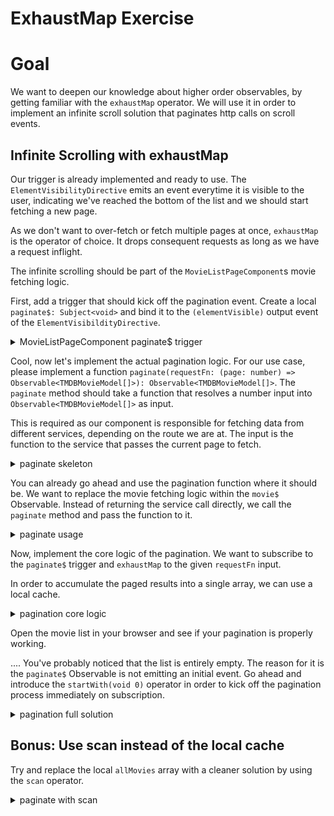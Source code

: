 # ExhaustMap Exercise

# Goal

We want to deepen our knowledge about higher order observables, by getting familiar with the `exhaustMap` operator.
We will use it in order to implement an infinite scroll solution that paginates http calls on scroll events.

## Infinite Scrolling with exhaustMap

Our trigger is already implemented and ready to use. The `ElementVisibilityDirective` emits an event everytime it
is visible to the user, indicating we've reached the bottom of the list and we should start fetching a new page.

As we don't want to over-fetch or fetch multiple pages at once, `exhaustMap` is the operator of choice. It drops
consequent requests as long as we have a request inflight.

The infinite scrolling should be part of the `MovieListPageComponent`s movie fetching logic.

First, add a trigger that should kick off the pagination event. Create a local `paginate$: Subject<void>` and bind it
to the `(elementVisible)` output event of the `ElementVisibildityDirective`.

<details>
  <summary>MovieListPageComponent paginate$ trigger</summary>

```ts

// movie-list-page.component.ts

readonly paginate$ = new Subject<void>();

```

```html

<!-- movie-list-page.component.html -->

<movie-list
  *ngIf="movies && movies.length > 0; else: elseTmpl"
  [movies]="movies">
</movie-list>

<!-- use (elementVisible) here -->
<div (elementVisible)="paginate$.next()"></div>

```

</details>

Cool, now let's implement the actual pagination logic.
For our use case, please implement a function `paginate(requestFn: (page: number) => Observable<TMDBMovieModel[]>): Observable<TMDBMovieModel[]>`.
The `paginate` method should take a function that resolves a number input into `Observable<TMDBMovieModel[]>` as input.

This is required as our component is responsible for fetching data from different services, depending on the route we are at. The input
is the function to the service that passes the current page to fetch.


<details>
  <summary>paginate skeleton</summary>

```ts

// movie-list-page.component.ts


private paginate(
  requestFn: (page: number) => Observable<TMDBMovieModel[]>
): Observable<TMDBMovieModel[]> {
  /* implementation happens here */
}

```

</details>

You can already go ahead and use the pagination function where it should be. We want to replace the movie fetching
logic within the `movie$` Observable. Instead of returning the service call directly, we call the `paginate`
method and pass the function to it.

<details>
  <summary>paginate usage</summary>

```ts

// movie-list-page.component.ts


movies$ = this.activatedRoute.params.pipe(
    switchMap(params => {
      if (params['category']) {
        /* add paginate here 👇 */
        return this.paginate((page) =>
          this.movieService.getMovieList(params['category'], page)
        );
      } else {
        /* add paginate here 👇 */
        return this.paginate((page) =>
          this.movieService.getMoviesByGenre(params['id'], page)
        );
      }
    }
  )
);

```

</details>


Now, implement the core logic of the pagination. We want to subscribe to the `paginate$` trigger and `exhaustMap` to the
given `requestFn` input.

In order to accumulate the paged results into a single array, we can use a local cache.

<details>
  <summary>pagination core logic</summary>

```ts

// movie-list-page.component.ts

private paginate(
  requestFn: (page: number) => Observable<TMDBMovieModel[]>
): Observable<TMDBMovieModel[]> {
  // local array to store all movies
  let allMovies: TMDBMovieModel[] = [];
  return this.paginate$.pipe(
    exhaustMap((v, i) =>
      // call requestFn with the page parameter, use the index from `exhaustMap`
      // as the index is not 0 based
      requestFn(i + 1).pipe(
        map((movies) => [...allMovies, ...movies])
      )
    ),
    tap(movies => allMovies = movies)
  );
}

```

</details>

Open the movie list in your browser and see if your pagination is properly working.

.... You've probably noticed that the list is entirely empty. The reason for it is the `paginate$` Observable
is not emitting an initial event. Go ahead and introduce the `startWith(void 0)` operator in order to kick off
the pagination process immediately on subscription.


<details>
  <summary>pagination full solution</summary>

```ts

// movie-list-page.component.ts

private paginate(
  requestFn: (page: number) => Observable<TMDBMovieModel[]>
): Observable<TMDBMovieModel[]> {
  // local array to store all movies
  let allMovies: TMDBMovieModel[] = [];
  return this.paginate$.pipe(
    startWith(void 0),
    exhaustMap((v, i) =>
      // call requestFn with the page parameter, use the index from `exhaustMap`
      // as the index is not 0 based
      requestFn(i + 1).pipe(
        map((movies) => [...allMovies, ...movies])
      )
    ),
    tap(movies => allMovies = movies)
  );
}

```

</details>

## Bonus: Use scan instead of the local cache

Try and replace the local `allMovies` array with a cleaner solution by using the `scan` operator.

<details>
  <summary>paginate with scan</summary>

```ts

// movie-list-page.component.ts

private paginate(
  requestFn: (page: number) => Observable<TMDBMovieModel[]>
): Observable<TMDBMovieModel[]> {
  return this.paginate$.pipe(
    startWith(void 0),
    exhaustMap((v, i) => requestFn(i + 1)),
    scan((allMovies, movies) => ([
      ...allMovies,
      ...movies
    ]), [] as TMDBMovieModel[])
  );
}

```

</details>
